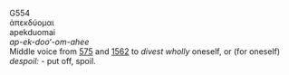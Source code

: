 <body>
  <p>G554<br>  ἀπεκδύομαι  <br> apekduomai  <br><i>ap-ek-doo‘-om-ahee </i><br>Middle voice from <a href="g0575.htm">575</a> and <a href="g1562.htm">1562</a>  to <i>divest</i> <i>wholly</i> oneself, or (for oneself) <i>despoil:</i> - put off, spoil.<br></p>
 </body>